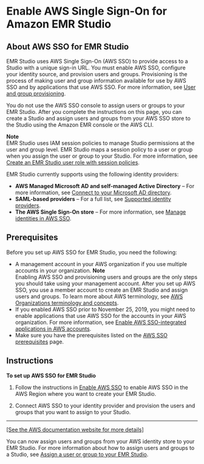 # Enable AWS Single Sign\-On for Amazon EMR Studio<a name="emr-studio-enable-sso"></a>

## About AWS SSO for EMR Studio<a name="emr-studio-about-sso"></a>

EMR Studio uses AWS Single Sign\-On \(AWS SSO\) to provide access to a Studio with a unique sign\-in URL\. You must enable AWS SSO, configure your identity source, and provision users and groups\. Provisioning is the process of making user and group information available for use by AWS SSO and by applications that use AWS SSO\. For more information, see [User and group provisioning](https://docs.aws.amazon.com/singlesignon/latest/userguide/users-groups-provisioning.html#user-group-provision)\. 

You do not use the AWS SSO console to assign users or groups to your EMR Studio\. After you complete the instructions on this page, you can create a Studio and assign users and groups from your AWS SSO store to the Studio using the Amazon EMR console or the AWS CLI\. 

**Note**  
EMR Studio uses IAM session policies to manage Studio permissions at the user and group level\. EMR Studio maps a session policy to a user or group when you assign the user or group to your Studio\. For more information, see [Create an EMR Studio user role with session policies](emr-studio-user-role.md)\.

EMR Studio currently supports using the following identity providers:
+ **AWS Managed Microsoft AD and self\-managed Active Directory** – For more information, see [Connect to your Microsoft AD directory](https://docs.aws.amazon.com/singlesignon/latest/userguide/manage-your-identity-source-ad.html)\.
+ **SAML\-based providers** – For a full list, see [Supported identity providers](https://docs.aws.amazon.com/singlesignon/latest/userguide/supported-idps.html)\.
+ **The AWS Single Sign\-On store** – For more information, see [Manage identities in AWS SSO](https://docs.aws.amazon.com/singlesignon/latest/userguide/manage-your-identity-source-sso.html)\.

## Prerequisites<a name="emr-studio-sso-prereqs"></a>

Before you set up AWS SSO for EMR Studio, you need the following:
+ A management account in your AWS organization if you use multiple accounts in your organization\. 
**Note**  
Enabling AWS SSO and provisioning users and groups are the only steps you should take using your management account\. After you set up AWS SSO, you use a member account to create an EMR Studio and assign users and groups\. To learn more about AWS terminology, see [AWS Organizations terminology and concepts](https://docs.aws.amazon.com/organizations/latest/userguide/orgs_getting-started_concepts.html)\. 
+ If you enabled AWS SSO prior to November 25, 2019, you might need to enable applications that use AWS SSO for the accounts in your AWS organization\. For more information, see [Enable AWS SSO\-integrated applications in AWS accounts](https://docs.aws.amazon.com/singlesignon/latest/userguide/app-enablement.html#enable-app-enablement)\.
+ Make sure you have the prerequisites listed on the [AWS SSO prerequisites](https://docs.aws.amazon.com/singlesignon/latest/userguide/prereqs.html) page\.

## Instructions<a name="emr-studio-sso-instructions"></a>

**To set up AWS SSO for EMR Studio**

1. Follow the instructions in [Enable AWS SSO](https://docs.aws.amazon.com/singlesignon/latest/userguide/step1.html) to enable AWS SSO in the AWS Region where you want to create your EMR Studio\.

1. Connect AWS SSO to your identity provider and provision the users and groups that you want to assign to your Studio\.   
****    
[\[See the AWS documentation website for more details\]](http://docs.aws.amazon.com/emr/latest/ManagementGuide/emr-studio-enable-sso.html)

You can now assign users and groups from your AWS identity store to your EMR Studio\. For more information about how to assign users and groups to a Studio, see [Assign a user or group to your EMR Studio](emr-studio-manage-users.md#emr-studio-assign-users-groups)\.